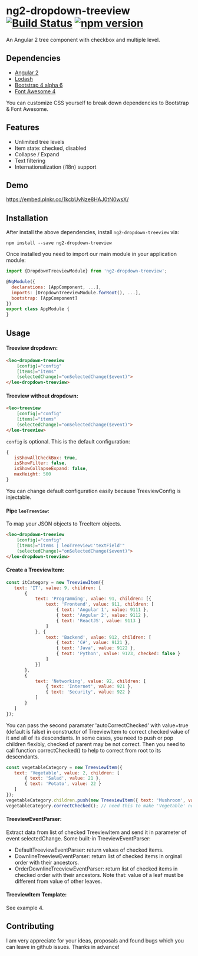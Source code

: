 # ng2-dropdown-treeview [![Build Status](https://travis-ci.org/leovo2708/ng2-dropdown-treeview.svg?branch=master)](https://travis-ci.org/leovo2708/ng2-dropdown-treeview) [![npm version](https://img.shields.io/npm/v/ng2-dropdown-treeview.svg)](https://www.npmjs.com/package/ng2-dropdown-treeview)

An Angular 2 tree component with checkbox and multiple level.

## Dependencies

* [Angular 2](https://angular.io)
* [Lodash](https://lodash.com)
* [Bootstrap 4 alpha 6](https://v4-alpha.getbootstrap.com)
* [Font Awesome 4](http://fontawesome.io)

You can customize CSS yourself to break down dependencies to Bootstrap & Font Awesome.

## Features

* Unlimited tree levels
* Item state: checked, disabled
* Collapse / Expand
* Text filtering
* Internationalization (i18n) support

## Demo

https://embed.plnkr.co/1kcbUvNze8HAJ0tN0wsX/

## Installation

After install the above dependencies, install `ng2-dropdown-treeview` via:
```shell
npm install --save ng2-dropdown-treeview
```
Once installed you need to import our main module in your application module:
```js
import {DropdownTreeviewModule} from 'ng2-dropdown-treeview';

@NgModule({
  declarations: [AppComponent, ...],
  imports: [DropdownTreeviewModule.forRoot(), ...],  
  bootstrap: [AppComponent]
})
export class AppModule {
}
```

## Usage

#### Treeview dropdown:
```html
<leo-dropdown-treeview
    [config]="config"
    [items]="items"
    (selectedChange)="onSelectedChange($event)">
</leo-dropdown-treeview>
```

#### Treeview without dropdown:
```html
<leo-treeview
    [config]="config"
    [items]="items"
    (selectedChange)="onSelectedChange($event)">
</leo-treeview>
```

 `config` is optional. This is the default configuration:
 ```js
 {
    isShowAllCheckBox: true,
    isShowFilter: false,
    isShowCollapseExpand: false,
    maxHeight: 500
}
```
You can change default configuration easily because TreeviewConfig is injectable.

#### Pipe `leoTreeview`:
To map your JSON objects to TreeItem objects.
```html
<leo-dropdown-treeview
    [config]="config"
    [items]="items | leoTreeview:'textField'"
    (selectedChange)="onSelectedChange($event)">
</leo-dropdown-treeview>
```

#### Create a TreeviewItem:
 ```js
 const itCategory = new TreeviewItem({
    text: 'IT', value: 9, children: [
        {
            text: 'Programming', value: 91, children: [{
                text: 'Frontend', value: 911, children: [
                    { text: 'Angular 1', value: 9111 },
                    { text: 'Angular 2', value: 9112 },
                    { text: 'ReactJS', value: 9113 }
                ]
            }, {
                text: 'Backend', value: 912, children: [
                    { text: 'C#', value: 9121 },
                    { text: 'Java', value: 9122 },
                    { text: 'Python', value: 9123, checked: false }
                ]
            }]
        },
        {
            text: 'Networking', value: 92, children: [
                { text: 'Internet', value: 921 },
                { text: 'Security', value: 922 }
            ]
        }
    ]
});
```

You can pass the second paramater 'autoCorrectChecked' with value=true (default is false) in constructor of TreeviewItem to correct checked value of it and all of its descendants. In some cases, you need to push or pop children flexibly, checked of parent may be not correct. Then you need to call function correctChecked() to help to correct from root to its descendants.
 ```js
const vegetableCategory = new TreeviewItem({
    text: 'Vegetable', value: 2, children: [
        { text: 'Salad', value: 21 },
        { text: 'Potato', value: 22 }
    ]
});
vegetableCategory.children.push(new TreeviewItem({ text: 'Mushroom', value: 23, checked: false }));
vegetableCategory.correctChecked(); // need this to make 'Vegetable' node to change checked value from true to false
 ```

#### TreeviewEventParser:
Extract data from list of checked TreeviewItem and send it in parameter of event selectedChange. Some built-in TreeviewEventParser:
* DefaultTreeviewEventParser: return values of checked items.
* DownlineTreeviewEventParser: return list of checked items in orginal order with their ancestors.
* OrderDownlineTreeviewEventParser: return list of checked items in checked order with their ancestors. Note that: value of a leaf must be different from value of other leaves.

#### TreeviewItem Template:
See example 4.

## Contributing

I am very appreciate for your ideas, proposals and found bugs which you can leave in github issues. Thanks in advance!